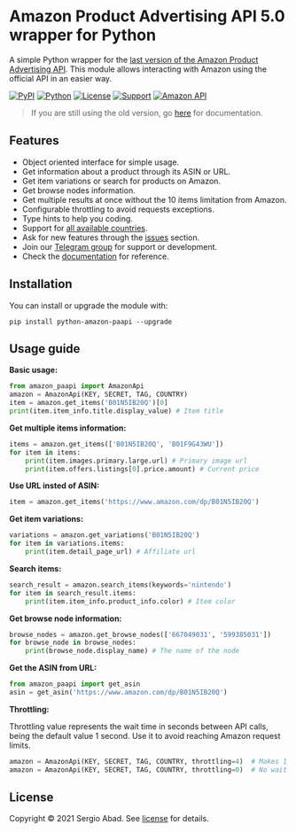 # Amazon Product Advertising API 5.0 wrapper for Python

A simple Python wrapper for the [last version of the Amazon Product Advertising API](https://webservices.amazon.com/paapi5/documentation/quick-start/using-sdk.html). This module allows interacting with Amazon using the official API in an easier way.

[![PyPI](https://img.shields.io/pypi/v/python-amazon-paapi?color=%231182C2&label=PyPI)](https://pypi.org/project/python-amazon-paapi/)
[![Python](https://img.shields.io/badge/Python->3.6-%23FFD140)](https://www.python.org/)
[![License](https://img.shields.io/badge/License-MIT-%23e83633)](https://github.com/sergioteula/python-amazon-paapi/blob/master/LICENSE)
[![Support](https://img.shields.io/badge/Support-Good-brightgreen)](https://github.com/sergioteula/python-amazon-paapi/issues)
[![Amazon API](https://img.shields.io/badge/Amazon%20API-5.0-%23FD9B15)](https://webservices.amazon.com/paapi5/documentation/)

> If you are still using the old version, go [here](https://github.com/sergioteula/python-amazon-paapi/blob/master/amazon/README.md) for documentation.

## Features

- Object oriented interface for simple usage.
- Get information about a product through its ASIN or URL.
- Get item variations or search for products on Amazon.
- Get browse nodes information.
- Get multiple results at once without the 10 items limitation from Amazon.
- Configurable throttling to avoid requests exceptions.
- Type hints to help you coding.
- Support for [all available countries](https://github.com/sergioteula/python-amazon-paapi/blob/956f639b2ab3eab3f61644ae2ca8ae6500881312/amazon_paapi/models/regions.py#L1).
- Ask for new features through the [issues](https://github.com/sergioteula/python-amazon-paapi/issues) section.
- Join our [Telegram group](https://t.me/PythonAmazonPAAPI) for support or development.
- Check the [documentation](https://python-amazon-paapi.readthedocs.io/en/latest/index.html) for reference.

## Installation

You can install or upgrade the module with:

    pip install python-amazon-paapi --upgrade

## Usage guide

**Basic usage:**

```python
from amazon_paapi import AmazonApi
amazon = AmazonApi(KEY, SECRET, TAG, COUNTRY)
item = amazon.get_items('B01N5IB20Q')[0]
print(item.item_info.title.display_value) # Item title
```

**Get multiple items information:**

```python
items = amazon.get_items(['B01N5IB20Q', 'B01F9G43WU'])
for item in items:
    print(item.images.primary.large.url) # Primary image url
    print(item.offers.listings[0].price.amount) # Current price
```

**Use URL insted of ASIN:**

```python
item = amazon.get_items('https://www.amazon.com/dp/B01N5IB20Q')
```

**Get item variations:**

```python
variations = amazon.get_variations('B01N5IB20Q')
for item in variations.items:
    print(item.detail_page_url) # Affiliate url
```

**Search items:**

```python
search_result = amazon.search_items(keywords='nintendo')
for item in search_result.items:
    print(item.item_info.product_info.color) # Item color
```

**Get browse node information:**

```python
browse_nodes = amazon.get_browse_nodes(['667049031', '599385031'])
for browse_node in browse_nodes:
    print(browse_node.display_name) # The name of the node
```

**Get the ASIN from URL:**

```python
from amazon_paapi import get_asin
asin = get_asin('https://www.amazon.com/dp/B01N5IB20Q')
```

**Throttling:**

Throttling value represents the wait time in seconds between API calls, being the default value 1 second. Use it to avoid reaching Amazon request limits.

```python
amazon = AmazonApi(KEY, SECRET, TAG, COUNTRY, throttling=4)  # Makes 1 request every 4 seconds
amazon = AmazonApi(KEY, SECRET, TAG, COUNTRY, throttling=0)  # No wait time between requests
```

## License

Copyright © 2021 Sergio Abad. See [license](https://github.com/sergioteula/python-amazon-paapi/blob/master/LICENSE) for details.
